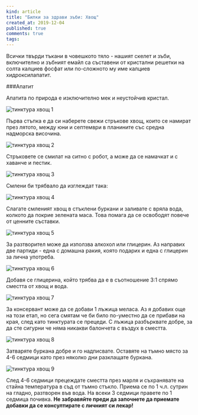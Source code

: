 ```yaml
---
kind: article
title: "Билки за здрави зъби: Хвощ"
created_at: 2019-12-04
published: true
comments: true
tags:
--- 
```

Всички твърди тъкани в човешкото тяло - нашият скелет и зъби, включително и зъбният емайл са съставени от кристални решетки на солта калциев фосфат или по-сложното му име калциев хидроксилапатит.<br />

###Апатит

Апатита по природа е изключително мек и неустойчив кристал.

![тинктура хвощ 1](/images/posts/horsetail5.jpg)

<!-- more -->

Първа стъпка е да си наберете свежи стръкове хвощ, които се намират през лятото, между юни и септември в планините със средна надморска височина.

![тинктура хвощ 2](/images/posts/horsetail8.jpg)

Стръковете се смилат на ситно с робот, а може да се намачкат и с хаванче и пестик.

![тинктура хвощ 3](/images/posts/horsetail3.jpg)

Смлени би трябвало да изглеждат така:

![тинктура хвощ 4](/images/posts/horsetail11.jpg)

Слагате смленият хвощ в стъклени буркани и заливате с вряла вода, колкото да покрие зелената маса. Това помага да се освободят повече от ценните съставки.

![тинктура хвощ 5](/images/posts/horsetail7.jpg)

За разтворител може да използва алкохол или глицерин. Аз направих две партиди - една с домашна ракия, която подарих и една с глицерин за лична употреба. 

![тинктура хвощ 6](/images/posts/horsetail6.jpg)

Добавя се глицерина, който трябва да е в съотношение 3:1 спрямо сместта от хвощ и вода.

![тинктура хвощ 7](/images/posts/horsetail9.jpg)

За консервант може да се добави 1 лъжица меласа. Аз я добавих още на този етап, но сега смятам че би било по-уместно да се прибави на края, след като тинктурата се прецеди. С лъжица разбърквате добре, за да сте сигурни че няма никакви балончета с въздух в сместта.

![тинктура хвощ 8](/images/posts/horsetail1.jpg)

Затваряте буркана добре и го надписвате. Оставяте на тъмно място за 4-6 седмици като през няколко дни разклащате буркана.

![тинктура хвощ 9](/images/posts/horsetail4.jpg)

След 4-6 седмици прецеждате сместта през марля и съхранявате на стайна температура в съд от тъмно стъкло. Приема се по 1 ч.л. сутрин на гладно, разтворен във вода. На всеки 3 седмици правете по 1 седмица почивка. **Не забравяйте преди да започнете да приемате добавки да се консултирате с личният си лекар!**